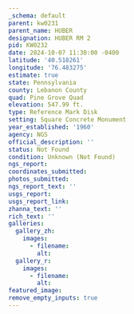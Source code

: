 ```yaml
---
_schema: default
parent: kw0231
parent_name: HUBER
designation: HUBER RM 2
pid: KW0232
date: 2024-10-07 11:30:00 -0400
latitude: '40.518261'
longitude: '76.483275'
estimate: true
state: Pennsylvania
county: Lebanon County
quad: Pine Grove Quad
elevation: 547.99 ft.
type: Reference Mark Disk
setting: Square Concrete Monument
year_established: '1960'
agency: NGS
official_description: ''
status: Not Found
condition: Unknown (Not Found)
ngs_report:
coordinates_submitted:
photos_submitted:
ngs_report_text: ''
usgs_report:
usgs_report_link:
zhanna_text: ''
rich_text: ''
galleries:
  gallery_zh:
    images:
      - filename:
        alt:
  gallery_r:
    images:
      - filename:
        alt:
featured_image:
remove_empty_inputs: true
---
```

